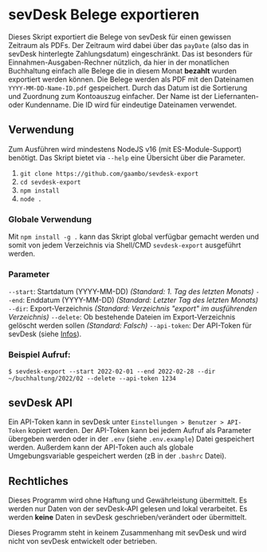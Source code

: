 # sevDesk Belege exportieren

Dieses Skript exportiert die Belege von sevDesk für einen gewissen Zeitraum als PDFs.
Der Zeitraum wird dabei über das `payDate` (also das in sevDesk hinterlegte Zahlungsdatum) eingeschränkt.
Das ist besonders für Einnahmen-Ausgaben-Rechner nützlich, da hier in der monatlichen Buchhaltung einfach alle Belege die in diesem Monat **bezahlt** wurden exportiert werden können. 
Die Belege werden als PDF mit den Dateinamen `YYYY-MM-DD-Name-ID.pdf` gespeichert. Durch das Datum ist die Sortierung und Zuordnung zum Kontoauszug einfacher. Der Name ist der Liefernanten- oder Kundenname. Die ID wird für eindeutige Dateinamen verwendet.

## Verwendung

Zum Ausführen wird mindestens NodeJS v16 (mit ES-Module-Support) benötigt. 
Das Skript bietet via `--help` eine Übersicht über die Parameter. 

1. `git clone https://github.com/gaambo/sevdesk-export`
2. `cd sevdesk-export`
3. `npm install`
4. `node .`

### Globale Verwendung

Mit `npm install -g .` kann das Skript global verfügbar gemacht werden und somit von jedem Verzeichnis via Shell/CMD `sevdesk-export` ausgeführt werden.

### Parameter

`--start`: Startdatum (YYYY-MM-DD) *(Standard: 1. Tag des letzten Monats)* 
`--end`: Enddatum (YYYY-MM-DD) *(Standard: Letzter Tag des letzten Monats)* 
`--dir`: Export-Verzeichnis *(Standard: Verzeichnis "export" im ausführenden Verzeichnis)* 
`--delete`: Ob bestehende Dateien im Export-Verzeichnis gelöscht werden sollen *(Standard: Falsch)* 
`--api-token`: Der API-Token für sevDesk (siehe [Infos](#sevdesk-api)).

### Beispiel Aufruf: 
`$ sevdesk-export --start 2022-02-01 --end 2022-02-28 --dir ~/buchhaltung/2022/02 --delete --api-token 1234`

## sevDesk API

Ein API-Token kann in sevDesk unter `Einstellungen > Benutzer > API-Token` kopiert werden.
Der API-Token kann bei jedem Aufruf als Parameter übergeben werden oder in der `.env` (siehe `.env.example`) Datei gespeichert werden. 
Außerdem kann der API-Token auch als globale Umgebungsvariable gespeichert werden (zB in der `.bashrc` Datei).

## Rechtliches

Dieses Programm wird ohne Haftung und Gewährleistung übermittelt. Es werden nur Daten von der sevDesk-API gelesen und lokal verarbeitet. Es werden **keine** Daten in sevDesk geschrieben/verändert oder übermittelt.

Dieses Programm steht in keinem Zusammenhang mit sevDesk und wird nicht von sevDesk entwickelt oder betrieben.